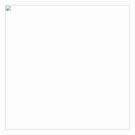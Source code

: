 <img width="400px" align="left" src="https://github-readme-stats.vercel.app/api/top-langs/?username=jusebandtec&layout=compact&theme=omni"/>
